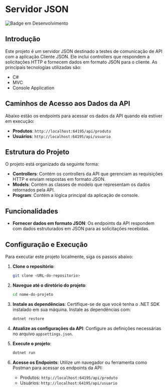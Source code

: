 # Servidor JSON

![Badge em Desenvolvimento](https://img.shields.io/static/v1?label=STATUS&message=FINALIZADO&color=GREEN&style=for-the-badge)

## Introdução
Este projeto é um servidor JSON destinado a testes de comunicação de API com a aplicação Cliente JSON. Ele inclui controllers que respondem a solicitações HTTP e fornecem dados em formato JSON para o cliente. As principais tecnologias utilizadas são:

* C#
* MVC
* Console Application

## Caminhos de Acesso aos Dados da API
Abaixo estão os endpoints para acessar os dados da API quando ela estiver em execução:

- **Produtos**: `http://localhost:64195/api/produto`
- **Usuários**: `http://localhost:64195/api/usuario`

## Estrutura do Projeto
O projeto está organizado da seguinte forma:
* **Controllers**: Contém os controllers da API que gerenciam as requisições HTTP e enviam respostas em formato JSON.
* **Models**: Contém as classes de modelo que representam os dados retornados pela API.
* **Program**: Contém a lógica principal da aplicação de console.

## Funcionalidades
* **Fornecer dados em formato JSON**: Os endpoints da API respondem com dados estruturados em JSON para as solicitações recebidas.

## Configuração e Execução
Para executar este projeto localmente, siga os passos abaixo:

1. **Clone o repositório**:
   ```bash
   git clone <URL-do-repositorio>
   ```

2. **Navegue até o diretório do projeto**:
   ```bash
   cd nome-do-projeto
   ```

3. **Instale as dependências**:
   Certifique-se de que você tenha o .NET SDK instalado em sua máquina. Instale as dependências com:
   ```bash
   dotnet restore
   ```

4. **Atualize as configurações da API**:
   Configure as definições necessárias no arquivo `appsettings.json`.

5. **Execute o projeto**:
   ```bash
   dotnet run
   ```

6. **Acesse os Endpoints**:
   Utilize um navegador ou ferramenta como Postman para acessar os endpoints da API:
   - Produtos: `http://localhost:64195/api/produto`
   - Usuários: `http://localhost:64195/api/usuario`